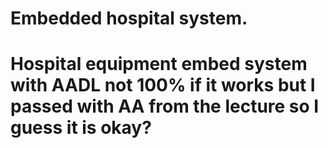 # Embedded hospital system.
# Hospital equipment embed system with AADL not 100% if it works but I passed with AA from the lecture so I guess it is okay?
